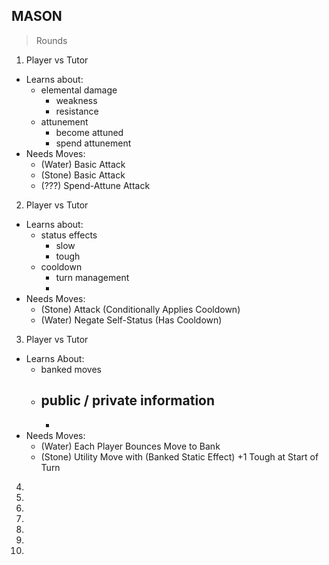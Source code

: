 MASON
---

> Rounds

1.  Player vs Tutor
- Learns about:
    - elemental damage
        - weakness
        - resistance
    - attunement
        - become attuned
        - spend attunement
- Needs Moves:
    - (Water) Basic Attack
    - (Stone) Basic Attack
    - (???)   Spend-Attune Attack
2.  Player vs Tutor
- Learns about:
    - status effects
        - slow
        - tough
    - cooldown
        - turn management
        - 
- Needs Moves:
    - (Stone) Attack (Conditionally Applies Cooldown)
    - (Water) Negate Self-Status (Has Cooldown)
3.  Player vs Tutor
- Learns About:
    - banked moves
    - public / private information
        - 
        - 
- Needs Moves:
    - (Water) Each Player Bounces Move to Bank
    - (Stone) Utility Move with (Banked Static Effect) +1 Tough at Start of Turn

4.  

5.  

6.  

7.  

8.  

9.  

10. 
